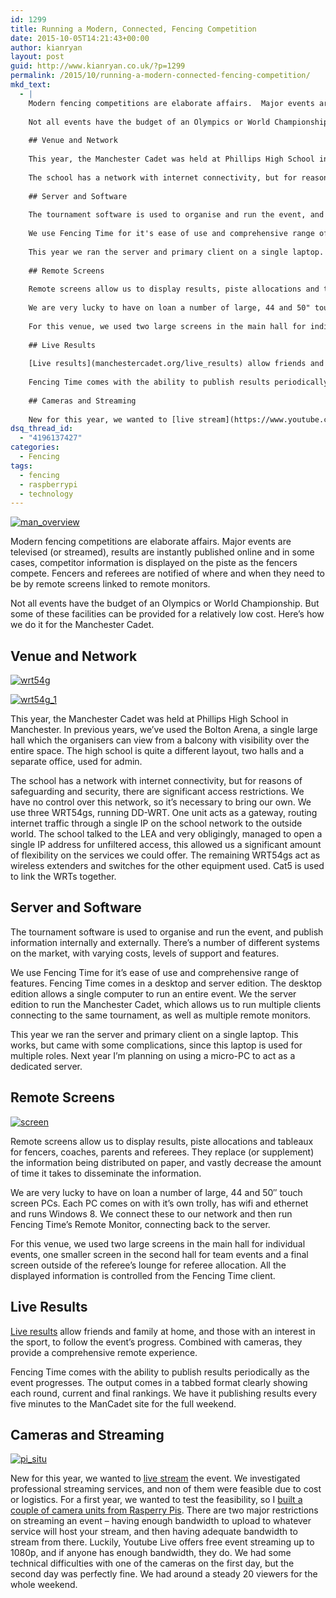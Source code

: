 ```yaml
---
id: 1299
title: Running a Modern, Connected, Fencing Competition
date: 2015-10-05T14:21:43+00:00
author: kianryan
layout: post
guid: http://www.kianryan.co.uk/?p=1299
permalink: /2015/10/running-a-modern-connected-fencing-competition/
mkd_text:
  - |
    Modern fencing competitions are elaborate affairs.  Major events are televised (or streamed), results are instantly published online and in some cases, competitor information is displayed on the piste as the fencers compete.  Fencers and referees are notified of where and when they need to be by remote screens linked to remote monitors.
    
    Not all events have the budget of an Olympics or World Championship.  But some of these facilities can be provided for a relatively low cost.  Here's how we do it for the Manchester Cadet.
    
    ## Venue and Network
    
    This year, the Manchester Cadet was held at Phillips High School in Manchester.  In previous years, we've used the Bolton Arena, a single large hall which the organisers can view from a balcony with visibility over the entire space.  The high school is quite a different layout, two halls and a separate office, used for admin.
    
    The school has a network with internet connectivity, but for reasons of safeguarding and security, there are significant access restrictions.  We have no control over this network, so it's necessary to bring our own.  We use three WRT54gs, running DD-WRT.  One unit acts as a gateway, routing internet traffic through a single IP on the school network to the outside world.  The school talked to the LEA and very obligingly, managed to open a single IP address for unfiltered access, this allowed us a significant amount of flexibility on the services we could offer.  The remaining WRT54gs act as wireless extenders and switches for the other equipment used.  Cat5 is used to link the WRTs together.
    
    ## Server and Software
    
    The tournament software is used to organise and run the event, and publish information internally and externally.  There's a number of different systems on the market, with varying costs, levels of support and features.
    
    We use Fencing Time for it's ease of use and comprehensive range of features.  Fencing Time comes in a desktop and server edition.  The desktop edition allows a single computer to run an entire event.  We the server edition to run the Manchester Cadet, which allows us to run multiple clients connecting to the same tournament, as well as multiple remote monitors.
    
    This year we ran the server and primary client on a single laptop.  This works, but came with some complications, since this laptop is used for multiple roles.  Next year I'm planning on using a micro-PC to act as a dedicated server.
    
    ## Remote Screens
    
    Remote screens allow us to display results, piste allocations and tableaux for fencers, coaches, parents and referees.  They replace (or supplement) the information being distributed on paper, and vastly decrease the amount of time it takes to disseminate the information.
    
    We are very lucky to have on loan a number of large, 44 and 50" touch screen PCs.  Each PC comes on with it's own trolly, has wifi and ethernet and runs Windows 8.  We connect these to our network and then run Fencing Time's Remote Monitor, connecting back to the server.
    
    For this venue, we used two large screens in the main hall for individual events, one smaller screen in the second hall for team events and a final screen outside of the referee's lounge for referee allocation.  All the displayed information is controlled from the Fencing Time client.
    
    ## Live Results
    
    [Live results](manchestercadet.org/live_results) allow friends and family at home, and those with an interest in the sport, to follow the event's progress.  Combined with cameras, they provide a comprehensive remote experience.
    
    Fencing Time comes with the ability to publish results periodically as the event progresses.  The output comes in a tabbed format clearly showing each round, current and final rankings.  We have it publishing results every five minutes to the ManCadet site for the full weekend.
    
    ## Cameras and Streaming
    
    New for this year, we wanted to [live stream](https://www.youtube.com/watch?v=fV-637Uz0Xw) the event.  We investigated professional streaming services, and non of them were feasible due to cost or logistics.  For a first year, we wanted to test the feasibility, so I [built a couple of camera units from Rasperry Pis](http://www.kianryan.co.uk/2015/10/buliding-a-youtube-live-streaming-camera-with-a-raspberry-pi/).  There are two major restrictions on streaming an event - having enough bandwidth to upload to whatever service will host your stream, and then having adequate bandwidth to stream from there.  Luckily, Youtube Live offers free event streaming up to 1080p, and if anyone has enough bandwidth, they do.  We had some technical difficulties with one of the cameras on the first day, but the second day was perfectly fine.  We had around a steady 20 viewers for the whole weekend.
dsq_thread_id:
  - "4196137427"
categories:
  - Fencing
tags:
  - fencing
  - raspberrypi
  - technology
---
```

[<img src="/assets/images/2015/10/man_overview.jpg" alt="man_overview"   class="aligncenter size-full wp-image-1301" />](/assets/images/2015/10/man_overview.jpg)

Modern fencing competitions are elaborate affairs. Major events are televised (or streamed), results are instantly published online and in some cases, competitor information is displayed on the piste as the fencers compete. Fencers and referees are notified of where and when they need to be by remote screens linked to remote monitors.

Not all events have the budget of an Olympics or World Championship. But some of these facilities can be provided for a relatively low cost. Here’s how we do it for the Manchester Cadet.

## Venue and Network

[<img src="/assets/images/2015/10/wrt54g.jpg" alt="wrt54g"   class="aligncenter size-full wp-image-1303" />](/assets/images/2015/10/wrt54g.jpg)

[<img src="/assets/images/2015/10/wrt54g_1.jpg" alt="wrt54g_1"   class="aligncenter size-full wp-image-1304" />](/assets/images/2015/10/wrt54g_1.jpg)

This year, the Manchester Cadet was held at Phillips High School in Manchester. In previous years, we’ve used the Bolton Arena, a single large hall which the organisers can view from a balcony with visibility over the entire space. The high school is quite a different layout, two halls and a separate office, used for admin.

The school has a network with internet connectivity, but for reasons of safeguarding and security, there are significant access restrictions. We have no control over this network, so it’s necessary to bring our own. We use three WRT54gs, running DD-WRT. One unit acts as a gateway, routing internet traffic through a single IP on the school network to the outside world. The school talked to the LEA and very obligingly, managed to open a single IP address for unfiltered access, this allowed us a significant amount of flexibility on the services we could offer. The remaining WRT54gs act as wireless extenders and switches for the other equipment used. Cat5 is used to link the WRTs together.

## Server and Software

The tournament software is used to organise and run the event, and publish information internally and externally. There’s a number of different systems on the market, with varying costs, levels of support and features.

We use Fencing Time for it’s ease of use and comprehensive range of features. Fencing Time comes in a desktop and server edition. The desktop edition allows a single computer to run an entire event. We the server edition to run the Manchester Cadet, which allows us to run multiple clients connecting to the same tournament, as well as multiple remote monitors.

This year we ran the server and primary client on a single laptop. This works, but came with some complications, since this laptop is used for multiple roles. Next year I’m planning on using a micro-PC to act as a dedicated server.

## Remote Screens

[<img src="/assets/images/2015/10/screen.jpg" alt="screen"   class="aligncenter size-full wp-image-1307" />](/assets/images/2015/10/screen.jpg)

Remote screens allow us to display results, piste allocations and tableaux for fencers, coaches, parents and referees. They replace (or supplement) the information being distributed on paper, and vastly decrease the amount of time it takes to disseminate the information.

We are very lucky to have on loan a number of large, 44 and 50″ touch screen PCs. Each PC comes on with it’s own trolly, has wifi and ethernet and runs Windows 8. We connect these to our network and then run Fencing Time’s Remote Monitor, connecting back to the server.

For this venue, we used two large screens in the main hall for individual events, one smaller screen in the second hall for team events and a final screen outside of the referee’s lounge for referee allocation. All the displayed information is controlled from the Fencing Time client.

## Live Results

[Live results](manchestercadet.org/live_results) allow friends and family at home, and those with an interest in the sport, to follow the event’s progress. Combined with cameras, they provide a comprehensive remote experience.

Fencing Time comes with the ability to publish results periodically as the event progresses. The output comes in a tabbed format clearly showing each round, current and final rankings. We have it publishing results every five minutes to the ManCadet site for the full weekend.

## Cameras and Streaming

[<img src="/assets/images/2015/10/pi_situ1.jpg" alt="pi_situ"   class="aligncenter size-full wp-image-1308" />](/assets/images/2015/10/pi_situ1.jpg)

New for this year, we wanted to [live stream](https://www.youtube.com/watch?v=fV-637Uz0Xw) the event. We investigated professional streaming services, and non of them were feasible due to cost or logistics. For a first year, we wanted to test the feasibility, so I [built a couple of camera units from Rasperry Pis](http://www.kianryan.co.uk/2015/10/buliding-a-youtube-live-streaming-camera-with-a-raspberry-pi/). There are two major restrictions on streaming an event – having enough bandwidth to upload to whatever service will host your stream, and then having adequate bandwidth to stream from there. Luckily, Youtube Live offers free event streaming up to 1080p, and if anyone has enough bandwidth, they do. We had some technical difficulties with one of the cameras on the first day, but the second day was perfectly fine. We had around a steady 20 viewers for the whole weekend.